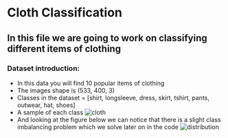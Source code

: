 # Cloth Classification

## In this file we are going to work on classifying different items of clothing

### Dataset introduction:
- In this data you will find 10 popular items of clothing
- The images shape is (533, 400, 3)
- Classes in the dataset = [shirt, longsleeve, dress, skirt, tshirt, pants, outwear, hat, shoes]
- A sample of each class
![cloth](https://user-images.githubusercontent.com/61900536/212160337-3b64403c-6733-4df3-90d8-864467fb3190.png)
- And looking at the figure below we can notice that there is a slight class imbalancing problem which we solve later on in the code
![distribution](https://user-images.githubusercontent.com/61900536/212162261-7aa07344-e33d-4858-aca8-88e0039c4ecd.png)
